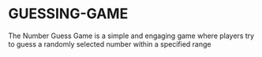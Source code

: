 # GUESSING-GAME
The Number Guess Game is a simple and engaging game where players try to guess a randomly selected number within a specified range
